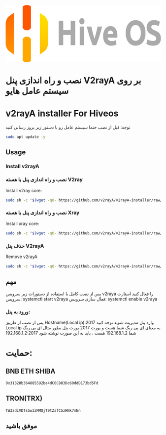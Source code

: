 <p align="center">
  <a href="https://www.youtube.com/@Hiv3learning" target="_blank" rel="noopener noreferrer">
    <picture>
      <source media="(prefers-color-scheme: dark)" srcset="https://github.com/Dnt3e/v2rayA-Hiveos/blob/main/Hive.png">
      <img width="580" height="185" src="https://github.com/Dnt3e/v2rayA-Hiveos/blob/main/Hive.png">
    </picture>
  </a>
</p>

# نصب و راه اندازی پنل V2rayA  بر روی سیستم عامل هایو
# v2rayA installer For Hiveos
توجه: قبل از نصب حتما سیستم عامل رو با دستور زیر بروز رسانی کنید
```sh
sudo apt update -y
```


## Usage

### Install v2rayA
### نصب و راه اندازی پنل با هسته V2ray

Install v2ray core:

```sh
sudo sh -c "$(wget -qO- https://github.com/v2rayA/v2rayA-installer/raw/main/installer.sh)" @ --with-v2ray
```
### نصب و راه اندازی پنل با هسته Xray
Install xray core:

```sh
sudo sh -c "$(wget -qO- https://github.com/v2rayA/v2rayA-installer/raw/main/installer.sh)" @ --with-xray
```

### حذف پنل V2rayA
Remove v2rayA

```sh
sudo sh -c "$(wget -qO- https://github.com/v2rayA/v2rayA-installer/raw/main/uninstaller.sh)"
```
## مهم
پس از نصب کامل با استفاده از دستورات زیر سرویس v2raya را فعال کنید
استارت سرویس:
systemctl start v2raya
فعال سازی سرویس:
systemctl enable v2raya
### ورود به پنل:

پس از نصب از طریق Hostname(Local ip):2017 وارد پنل مدیریت شوید
توجه کنید Local ip  به معنای ای پی ریگ شما هست و پورت 2017 پورت پنل بطور مثال ای پی ریگ شما 192.168.1.2 هست ، باید به این صورت نوشته شود 192.168.1.2:2017

# حمایت:
## BNB  ETH  SHIBA
```sh
0x31328b364885592ba4dC0C883Dc60ddD173bd5Fd
```
## TRON(TRX)
```sh
TW3zdiVDTs5w3zMMQjT9tZafC5zHNk7mNn
```


## موفق باشید
